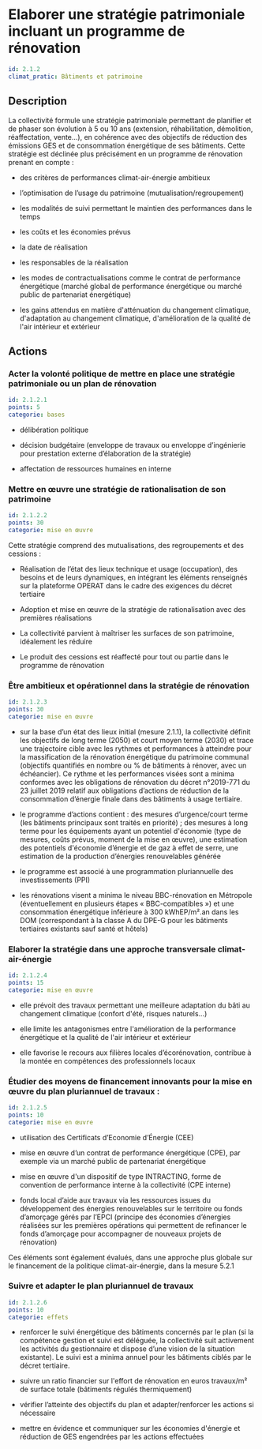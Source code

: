 # Elaborer une stratégie patrimoniale incluant un programme de rénovation
```yaml
id: 2.1.2
climat_pratic: Bâtiments et patrimoine
```
## Description
La collectivité formule une stratégie patrimoniale permettant de planifier et de phaser son évolution à 5 ou 10 ans (extension, réhabilitation, démolition, réaffectation, vente...), en cohérence avec des objectifs de réduction des émissions GES et de consommation énergétique de ses bâtiments. Cette stratégie est déclinée plus précisément en un programme de rénovation prenant en compte :

- des critères de performances climat-air-énergie ambitieux

- l’optimisation de l’usage du patrimoine (mutualisation/regroupement)

- les modalités de suivi permettant le maintien des performances dans le temps

- les coûts et les économies prévus

- la date de réalisation

- les responsables de la réalisation

- les modes de contractualisations comme le contrat de performance énergétique (marché global de performance énergétique ou marché public de partenariat énergétique)

- les gains attendus en matière d'atténuation du changement climatique, d'adaptation au changement climatique, d'amélioration de la qualité de l'air intérieur et extérieur





## Actions
### Acter la volonté politique de mettre en place une stratégie patrimoniale ou un plan de rénovation
```yaml
id: 2.1.2.1
points: 5
categorie: bases
```
- délibération politique

- décision budgétaire (enveloppe de travaux ou enveloppe d’ingénierie pour prestation externe d’élaboration de la stratégie)

- affectation de ressources humaines en interne




### Mettre en œuvre une stratégie de rationalisation de son patrimoine
```yaml
id: 2.1.2.2
points: 30
categorie: mise en œuvre
```
Cette stratégie comprend des mutualisations, des regroupements et des cessions :

- Réalisation de l’état des lieux technique et usage (occupation), des besoins et de leurs dynamiques, en intégrant les éléments renseignés sur la plateforme OPERAT dans le cadre des exigences du décret tertiaire

- Adoption et mise en œuvre de la stratégie de rationalisation avec des premières réalisations 

- La collectivité parvient à maîtriser les surfaces de son patrimoine, idéalement les réduire

- Le produit des cessions est réaffecté pour tout ou partie dans le programme de rénovation




### Être ambitieux et opérationnel dans la stratégie de rénovation
```yaml
id: 2.1.2.3
points: 30
categorie: mise en œuvre
```
- sur la base d’un état des lieux initial (mesure 2.1.1), la  collectivité définit les objectifs de long terme (2050) et court moyen terme (2030) et trace une trajectoire cible avec les rythmes et performances à atteindre pour la massification de la rénovation énergétique du patrimoine communal (objectifs quantifiés en nombre ou % de bâtiments à rénover, avec un échéancier). Ce rythme et les performances visées sont a minima conformes avec les obligations de rénovation du décret n°2019-771 du 23 juillet 2019 relatif aux obligations d’actions de réduction de la consommation d’énergie finale dans des bâtiments à usage tertiaire.

- le programme d’actions contient : des mesures d’urgence/court terme (les bâtiments principaux sont traités en priorité) ; des mesures à long terme pour les équipements ayant un potentiel d'économie (type de mesures, coûts prévus, moment de la mise en œuvre), une estimation des potentiels d'économie d’énergie et de gaz à effet de serre, une estimation de la production d’énergies renouvelables générée

- le programme est associé à une programmation pluriannuelle des investissements (PPI)

- les rénovations visent a minima le niveau BBC-rénovation en Métropole (éventuellement en plusieurs étapes « BBC-compatibles ») et une consommation énergétique inférieure à 300 kWhEP/m².an dans les DOM (correspondant à la classe A du DPE-G pour les bâtiments tertiaires existants sauf santé et hôtels)




### Elaborer la stratégie dans une approche transversale climat-air-énergie
```yaml
id: 2.1.2.4
points: 15
categorie: mise en œuvre
```
 - elle prévoit des travaux permettant une meilleure adaptation du bâti au changement climatique (confort d'été, risques naturels...)

 - elle limite les antagonismes entre l'amélioration de la performance énergétique et la qualité de l'air intérieur et extérieur

- elle favorise le recours aux filières locales d’écorénovation, contribue à la montée en compétences des professionnels locaux




### Étudier des moyens de financement innovants pour la mise en œuvre du plan pluriannuel de travaux :
```yaml
id: 2.1.2.5
points: 10
categorie: mise en œuvre
```
- utilisation des Certificats d’Economie d’Énergie (CEE)

- mise en œuvre d’un contrat de performance énergétique (CPE), par exemple via un marché public de partenariat énergétique

- mise en œuvre d'un dispositif de type INTRACTING, forme de convention de performance interne à la collectivité (CPE interne)

- fonds local d’aide aux travaux via les ressources issues du développement des énergies renouvelables sur le territoire ou fonds d’amorçage gérés par l’EPCI (principe des économies d’énergies réalisées sur les premières opérations qui permettent de refinancer le fonds d’amorçage pour accompagner de nouveaux projets de rénovation)

Ces éléments sont également évalués, dans une approche plus globale sur le financement de la politique climat-air-énergie, dans la mesure 5.2.1






### Suivre et adapter le plan pluriannuel de travaux
```yaml
id: 2.1.2.6
points: 10
categorie: effets
```
- renforcer le suivi énergétique des bâtiments concernés par le plan (si la compétence gestion et suivi est déléguée, la collectivité suit activement les activités du gestionnaire et dispose d’une vision de la situation existante). Le suivi est a minima annuel pour les bâtiments ciblés par le décret tertiaire.

- suivre un ratio financier sur l'effort de rénovation en euros travaux/m² de surface totale (bâtiments régulés thermiquement)

- vérifier l’atteinte des objectifs du plan et adapter/renforcer les actions si nécessaire

- mettre en évidence et communiquer sur les économies d'énergie et réduction de GES engendrées par les actions effectuées







